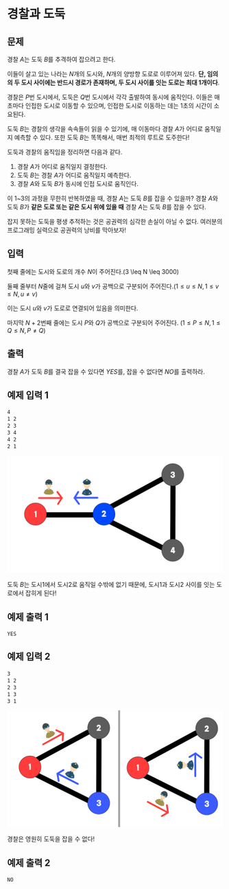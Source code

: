 # 경찰과 도둑

## 문제

경찰 $A$는 도둑 $B$를 추격하여 잡으려고 한다.

이들이 살고 있는 나라는 $N$개의 도시와, $N$개의 양방향 도로로 이루어져 있다. **단, 임의의 두 도시 사이에는 반드시 경로가 존재하며, 두 도시 사이를 잇는 도로는 최대 1개이다**.

경찰은 $P$번 도시에서, 도둑은 $Q$번 도시에서 각각 출발하여 동시에 움직인다. 이들은 매 초마다 인접한 도시로 이동할 수 있으며, 인접한 도시로 이동하는 데는 $1$초의 시간이 소요된다.

도둑 $B$는 경찰의 생각을 속속들이 읽을 수 있기에, 매 이동마다 경찰 $A$가 어디로 움직일지 예측할 수 있다. 또한 도둑 $B$는 똑똑해서, 매번 최적의 루트로 도주한다!

도둑과 경찰의 움직임을 정리하면 다음과 같다.

1. 경찰 $A$가 어디로 움직일지 결정한다.
2. 도둑 $B$는 경찰 $A$가 어디로 움직일지 예측한다.
3. 경찰 $A$와 도둑 $B$가 동시에 인접 도시로 움직인다.

이 1~3의 과정을 무한히 반복하였을 때, 경찰 $A$는 도둑 $B$를 잡을 수 있을까? 경찰 $A$와 도둑 $B$가 **같은 도로 또는 같은 도시 위에 있을 때** 경찰 $A$는 도둑 $B$를 잡을 수 있다.

잡지 못하는 도둑을 평생 추적하는 것은 공권력의 심각한 손실이 아닐 수 없다. 여러분의 프로그래밍 실력으로 공권력의 낭비를 막아보자!


## 입력

첫째 줄에는 도시와 도로의 개수 $N$이 주어진다.(3 \leq N \leq 3000)

둘째 줄부터 $N$줄에 걸쳐 도시 $u$와 $v$가 공백으로 구분되어 주어진다.$(1 \leq u \leq N, 1 \leq v \leq N,  u \neq v )$ 

이는 도시 $u$와 $v$가 도로로 연결되어 있음을 의미한다.

마지막 $N+2$번째 줄에는 도시 $P$와 $Q$가 공백으로 구분되어 주어진다. $(1 \leq P \leq N, 1 \leq Q \leq N,  P \neq Q )$


## 출력
경찰 $A$가 도둑 $B$를 결국 잡을 수 있다면 $YES$를, 잡을 수 없다면 $NO$를 출력하라.

## 예제 입력 1
```
4
1 2
2 3
3 4
4 2
2 1
```
<div style="text-align:center"><img src="./images/catch.png" /></div>

도둑 $B$는 도시$1$에서 도시$2$로 움직일 수밖에 없기 때문에, 도시$1$과 도시$2$ 사이를 잇는 도로에서 잡히게 된다!

## 예제 출력 1
```
YES
```

## 예제 입력 2
```
3
1 2
2 3
1 3
3 1
```
<div style="text-align:center"><img src="./images/no_catch.png" /></div>

경찰은 영원히 도둑을 잡을 수 없다!

## 예제 출력 2
```
NO
```
